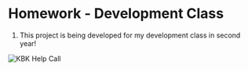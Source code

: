 # Homework - Development Class

<ol>
<li>This project is being developed for my development class in second year!</li>
</ol>
  

<img src="https://cdn.discordapp.com/attachments/1159920769338441778/1355685987564388382/image.png?ex=67e9d476&is=67e882f6&hm=460928d883a01d291ec672eac01136817e3e2b96a7c9745bdf786e631ce00f17" alt="KBK Help Call"/>

